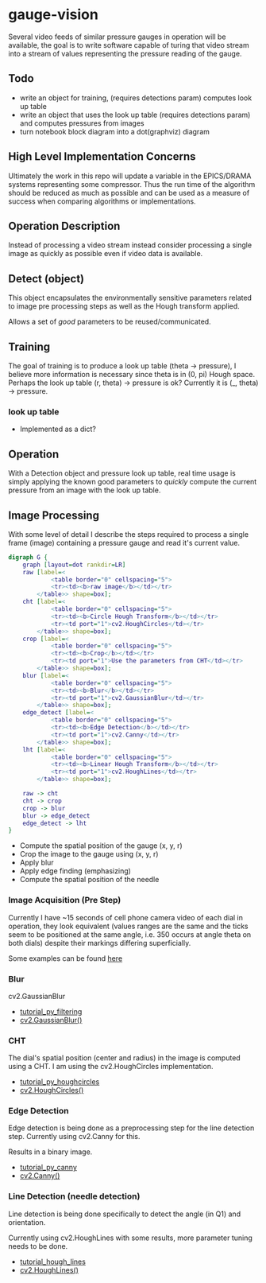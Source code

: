# gauge-vision

Several video feeds of similar pressure gauges in operation will be available, the goal is to write software capable of turing that video stream into a stream of values representing the pressure reading of the gauge. 

## Todo

- write an object for training, (requires detections param) computes look up table
- write an object that uses the look up table (requires detections param) and computes pressures from images
- turn notebook block diagram into a dot(graphviz) diagram

## High Level Implementation Concerns

Ultimately the work in this repo will update a variable in the EPICS/DRAMA systems representing some compressor. 
Thus the run time of the algorithm should be reduced as much as possible and can be used as a measure of success when comparing algorithms or implementations.

## Operation Description

Instead of processing a video stream instead consider processing a single image as quickly as possible even if video data is available.

## Detect (object)

This object encapsulates the environmentally sensitive parameters related to image pre processing steps as well as the Hough transform applied.

Allows a set of _good_ parameters to be reused/communicated. 

## Training

The goal of training is to produce a look up table (theta -> pressure), I believe more information is necessary since theta is in (0, pi) Hough space.
Perhaps the look up table (r, theta) -> pressure is ok?
Currently it is (\_, theta) -> pressure.

### look up table

- Implemented as a dict?

## Operation

With a Detection object and pressure look up table, real time usage is simply applying the known good parameters to *quickly* compute the current pressure from an image with the look up table.

## Image Processing

With some level of detail I describe the steps required to process a single frame (image) containing a pressure gauge and read it's current value.

```dot
digraph G {
	graph [layout=dot rankdir=LR]
	raw [label=<
			<table border="0" cellspacing="5">
			<tr><td><b>raw image</b></td></tr>
		</table>> shape=box];
	cht [label=<
			<table border="0" cellspacing="5">
			<tr><td><b>Circle Hough Transform</b></td></tr>
			<tr><td port="1">cv2.HoughCircles</td></tr>
		</table>> shape=box];
	crop [label=<
			<table border="0" cellspacing="5">
			<tr><td><b>Crop</b></td></tr>
			<tr><td port="1">Use the parameters from CHT</td></tr>
		</table>> shape=box];
	blur [label=<
			<table border="0" cellspacing="5">
			<tr><td><b>Blur</b></td></tr>
			<tr><td port="1">cv2.GaussianBlur</td></tr>
		</table>> shape=box];
	edge_detect [label=<
			<table border="0" cellspacing="5">
			<tr><td><b>Edge Detection</b></td></tr>
			<tr><td port="1">cv2.Canny</td></tr>
		</table>> shape=box];
	lht [label=<
			<table border="0" cellspacing="5">
			<tr><td><b>Linear Hough Transform</b></td></tr>
			<tr><td port="1">cv2.HoughLines</td></tr>
		</table>> shape=box];

	raw -> cht
	cht -> crop
	crop -> blur
	blur -> edge_detect
	edge_detect -> lht
}
```

- Compute the spatial position of the gauge (x, y, r)
- Crop the image to the gauge using (x, y, r)
- Apply blur
- Apply edge finding (emphasizing)
- Compute the spatial position of the needle

### Image Acquisition (Pre Step)

Currently I have ~15 seconds of cell phone camera video of each dial in operation, they look equivalent (values ranges are the same and the ticks seem to be positioned at the same angle, i.e. 350 occurs at angle theta on both dials) despite their markings differing superficially.

Some examples can be found [here](https://imgur.com/a/AmQpacS)

### Blur

cv2.GaussianBlur

- [tutorial\_py\_filtering](https://docs.opencv.org/4.x/d4/d13/tutorial_py_filtering.html)
- [cv2.GaussianBlur()](https://docs.opencv.org/4.x/d4/d86/group__imgproc__filter.html#gaabe8c836e97159a9193fb0b11ac52cf1)

### CHT

The dial's spatial position (center and radius) in the image is computed using a CHT.
I am using the cv2.HoughCircles implementation.

- [tutorial\_py\_houghcircles](https://docs.opencv.org/4.x/da/d53/tutorial_py_houghcircles.html)
- [cv2.HoughCircles()](https://docs.opencv.org/4.x/dd/d1a/group__imgproc__feature.html#ga47849c3be0d0406ad3ca45db65a25d2d)

### Edge Detection

Edge detection is being done as a preprocessing step for the line detection step.
Currently using cv2.Canny for this.

Results in a binary image.

- [tutorial\_py\_canny](https://docs.opencv.org/4.x/da/d22/tutorial_py_canny.html)
- [cv2.Canny()](https://docs.opencv.org/4.x/dd/d1a/group__imgproc__feature.html#ga04723e007ed888ddf11d9ba04e2232de)

### Line Detection (needle detection)

Line detection is being done specifically to detect the angle (in Q1) and  orientation.

Currently using cv2.HoughLines with some results, more parameter tuning needs to be done.

- [tutorial\_hough\_lines](https://docs.opencv.org/3.4/d9/db0/tutorial_hough_lines.html)
- [cv2.HoughLines()](https://docs.opencv.org/3.4/dd/d1a/group__imgproc__feature.html#ga46b4e588934f6c8dfd509cc6e0e4545a)
